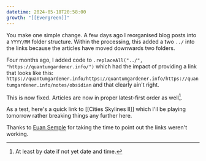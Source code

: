 ```yaml
---
datetime: 2024-05-18T20:58:00
growth: "[[Evergreen]]"
---
```

You make one simple change. A few days ago I reorganised blog posts into a `YYYY/MM` folder structure. Within the processing, this added a two `../` into the links because the articles have moved downwards two folders.

Four months ago, I added code to `.replaceAll("../", "https://quantumgardener.info/")` which had the impact of providing a link that looks like this: `https://quantumgardener.info/https://quantumgardener.info/https://quantumgardener.info/notes/obsidian` and that clearly ain't right.

This is now fixed. Articles are now in proper latest-first order as well[^1].

As a test, here's a quick link to [[Cities Skylines II]] which I'll be playing tomorrow rather breaking things any further here.

Thanks to [Euan Semple](https://quantumgardener.info/https://quantumgardener.info/https://quantumgardener.info/notes/obsidian) for taking the time to point out the links weren't working. 

[^1]: At least by date if not yet date and time. 



